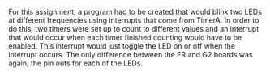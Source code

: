 For this assignment, a program had to be created that would blink two LEDs at different frequencies using interrupts that come from TimerA. In order to do this, two timers were set up to count to different values and an interrupt that would occur when each timer finished counting would have to be enabled. This interrupt would just toggle the LED on or off when the interrupt occurs. The only difference between the FR and G2 boards was again, the pin outs for each of the LEDs.